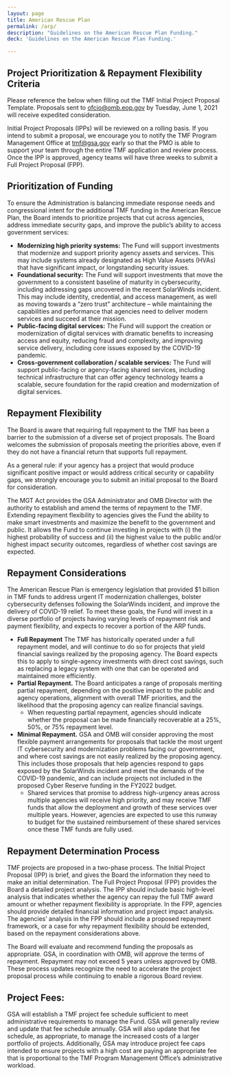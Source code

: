 ```yaml
---
layout: page
title: American Rescue Plan
permalink: /arp/
description: "Guidelines on the American Rescue Plan Funding."
deck: 'Guidelines on the American Rescue Plan Funding.'

---
```


## Project Prioritization & Repayment Flexibility Criteria

Please reference the below when filling out the TMF Initial Project Proposal Template. Proposals sent to ofcio@omb.eop.gov by Tuesday, June 1, 2021 will receive expedited consideration.

Initial Project Proposals (IPPs) will be reviewed on a rolling basis. If you intend to submit a proposal, we encourage you to notify the TMF Program Management Office at tmf@gsa.gov early so that the PMO is able to support your team through the entire TMF application and review process.
Once the IPP is approved, agency teams will have three weeks to submit a Full Project Proposal (FPP). 


## Prioritization of Funding

To ensure the Administration is balancing immediate response needs and congressional intent for the additional TMF funding in the American Rescue Plan, the Board intends to prioritize projects that cut across agencies, address immediate security gaps, and improve the public’s ability to access government services:

- **Modernizing high priority systems:** The Fund will support investments that modernize and support priority agency assets and services. This may include systems already designated as High Value Assets (HVAs) that have significant impact, or longstanding security issues.
- **Foundational security:** The Fund will support investments that move the government to a consistent baseline of maturity in cybersecurity, including addressing gaps uncovered in the recent SolarWinds incident. This may include identity, credential, and access management, as well as moving towards a “zero trust” architecture – while maintaining the capabilities and performance that agencies need to deliver modern services and succeed at their mission.
- **Public-facing digital services:** The Fund will support the creation or modernization of digital services with dramatic benefits to increasing access and equity, reducing fraud and complexity, and improving service delivery, including core issues exposed by the COVID-19 pandemic.
- **Cross-government collaboration / scalable services:** The Fund will support public-facing or agency-facing shared services, including technical infrastructure that can offer agency technology teams a scalable, secure foundation for the rapid creation and modernization of digital services.

## Repayment Flexibility

The Board is aware that requiring full repayment to the TMF has been a barrier to the submission of a diverse set of project proposals. The Board welcomes the submission of proposals meeting the priorities above, even if they do not have a financial return that supports full repayment. 

As a general rule: if your agency has a project that would produce significant positive impact or would address critical security or capability gaps, we strongly encourage you to submit an initial proposal to the Board for consideration.

The MGT Act provides the GSA Administrator and OMB Director with the authority to establish and amend the terms of repayment to the TMF. Extending repayment flexibility to agencies gives the Fund the ability to make smart investments and maximize the benefit to the government and public. It allows the Fund to continue investing in projects with (i) the highest probability of success and (ii) the highest value to the public and/or highest impact security outcomes, regardless of whether cost savings are expected. 

## Repayment Considerations

The American Rescue Plan is emergency legislation that provided $1 billion in TMF funds to address urgent IT modernization challenges, bolster cybersecurity defenses following the SolarWinds incident, and improve the delivery of COVID-19 relief. To meet these goals, the Fund will invest in a diverse portfolio of projects having varying levels of repayment risk and payment flexibility, and expects to recover a portion of the ARP funds.

- **Full Repayment** The TMF has historically operated under a full repayment model, and will continue to do so for projects that yield financial savings realized by the proposing agency. The Board expects this to apply to single-agency investments with direct cost savings, such as replacing a legacy system with one that can be operated and maintained more efficiently.
- **Partial Repayment.** The Board anticipates a range of proposals meriting partial repayment, depending on the positive impact to the public and agency operations, alignment with overall TMF priorities, and the likelihood that the proposing agency can realize financial savings. 
  - When requesting partial repayment, agencies should indicate whether the proposal can be made financially recoverable at a 25%, 50%, or 75% repayment level.
- **Minimal Repayment.** GSA and OMB will consider approving the most flexible payment arrangements for proposals that tackle the most urgent IT cybersecurity and modernization problems facing our government, and where cost savings are not easily realized by the proposing agency. This includes those proposals that help agencies respond to gaps exposed by the SolarWinds incident and meet the demands of the COVID-19 pandemic, and can include projects not included in the proposed Cyber Reserve funding in the FY2022 budget.
  - Shared services that promise to address high-urgency areas across multiple agencies will receive high priority, and may receive TMF funds that allow the deployment and growth of these services over multiple years. However, agencies are expected to use this runway to budget for the sustained reimbursement of these shared services once these TMF funds are fully used.

## Repayment Determination Process

TMF projects are proposed in a two-phase process. The Initial Project Proposal (IPP) is brief, and gives the Board the information they need to make an initial determination. The Full Project Proposal (FPP) provides the Board a detailed project analysis. The IPP should include basic high-level analysis that indicates whether the agency can repay the full TMF award amount or whether repayment flexibility is appropriate. In the FPP, agencies should provide detailed financial information and project impact analysis. The agencies’ analysis in the FPP should include a proposed repayment framework, or a case for why repayment flexibility should be extended, based on the repayment considerations above. 

The Board will evaluate and recommend funding the proposals as appropriate. GSA, in coordination with OMB, will approve the terms of repayment. Repayment may not exceed 5 years unless approved by OMB. These process updates recognize the need to accelerate the project proposal process while continuing to enable a rigorous Board review.

## Project Fees: 
GSA will establish a TMF project fee schedule sufficient to meet administrative requirements to manage the Fund. GSA will generally review and update that fee schedule annually. GSA will also update that fee schedule, as appropriate, to manage the increased costs of a larger portfolio of projects. Additionally, GSA may introduce project fee caps intended to ensure projects with a high cost are paying an appropriate fee that is proportional to the TMF Program Management Office’s administrative workload.


